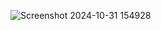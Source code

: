 ![Screenshot 2024-10-31 154928](https://github.com/user-attachments/assets/96507477-c85c-4402-9db3-8fb1e5c6b2b8)
